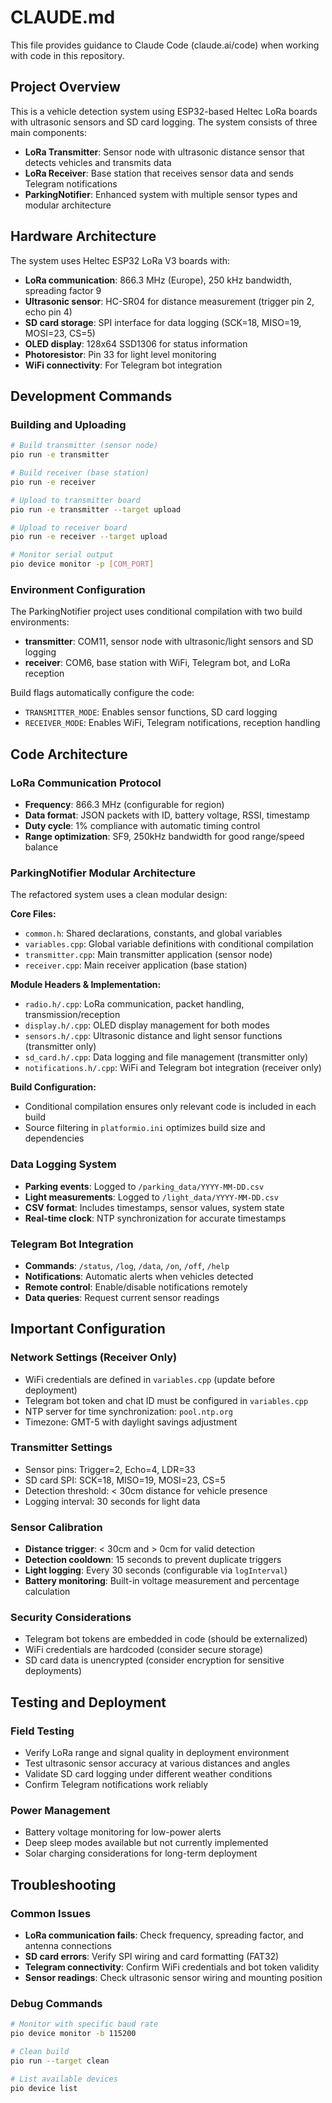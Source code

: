 # CLAUDE.md

This file provides guidance to Claude Code (claude.ai/code) when working with code in this repository.

## Project Overview

This is a vehicle detection system using ESP32-based Heltec LoRa boards with ultrasonic sensors and SD card logging. The system consists of three main components:

- **LoRa Transmitter**: Sensor node with ultrasonic distance sensor that detects vehicles and transmits data
- **LoRa Receiver**: Base station that receives sensor data and sends Telegram notifications
- **ParkingNotifier**: Enhanced system with multiple sensor types and modular architecture

## Hardware Architecture

The system uses Heltec ESP32 LoRa V3 boards with:
- **LoRa communication**: 866.3 MHz (Europe), 250 kHz bandwidth, spreading factor 9
- **Ultrasonic sensor**: HC-SR04 for distance measurement (trigger pin 2, echo pin 4)
- **SD card storage**: SPI interface for data logging (SCK=18, MISO=19, MOSI=23, CS=5)
- **OLED display**: 128x64 SSD1306 for status information
- **Photoresistor**: Pin 33 for light level monitoring
- **WiFi connectivity**: For Telegram bot integration

## Development Commands

### Building and Uploading
```bash
# Build transmitter (sensor node)
pio run -e transmitter

# Build receiver (base station)
pio run -e receiver

# Upload to transmitter board
pio run -e transmitter --target upload

# Upload to receiver board
pio run -e receiver --target upload

# Monitor serial output
pio device monitor -p [COM_PORT]
```

### Environment Configuration
The ParkingNotifier project uses conditional compilation with two build environments:
- **transmitter**: COM11, sensor node with ultrasonic/light sensors and SD logging
- **receiver**: COM6, base station with WiFi, Telegram bot, and LoRa reception

Build flags automatically configure the code:
- `TRANSMITTER_MODE`: Enables sensor functions, SD card logging
- `RECEIVER_MODE`: Enables WiFi, Telegram notifications, reception handling

## Code Architecture

### LoRa Communication Protocol
- **Frequency**: 866.3 MHz (configurable for region)
- **Data format**: JSON packets with ID, battery voltage, RSSI, timestamp
- **Duty cycle**: 1% compliance with automatic timing control
- **Range optimization**: SF9, 250kHz bandwidth for good range/speed balance

### ParkingNotifier Modular Architecture
The refactored system uses a clean modular design:

**Core Files:**
- `common.h`: Shared declarations, constants, and global variables
- `variables.cpp`: Global variable definitions with conditional compilation
- `transmitter.cpp`: Main transmitter application (sensor node)
- `receiver.cpp`: Main receiver application (base station)

**Module Headers & Implementation:**
- `radio.h/.cpp`: LoRa communication, packet handling, transmission/reception
- `display.h/.cpp`: OLED display management for both modes
- `sensors.h/.cpp`: Ultrasonic distance and light sensor functions (transmitter only)
- `sd_card.h/.cpp`: Data logging and file management (transmitter only)
- `notifications.h/.cpp`: WiFi and Telegram bot integration (receiver only)

**Build Configuration:**
- Conditional compilation ensures only relevant code is included in each build
- Source filtering in `platformio.ini` optimizes build size and dependencies

### Data Logging System
- **Parking events**: Logged to `/parking_data/YYYY-MM-DD.csv`
- **Light measurements**: Logged to `/light_data/YYYY-MM-DD.csv`
- **CSV format**: Includes timestamps, sensor values, system state
- **Real-time clock**: NTP synchronization for accurate timestamps

### Telegram Bot Integration
- **Commands**: `/status`, `/log`, `/data`, `/on`, `/off`, `/help`
- **Notifications**: Automatic alerts when vehicles detected
- **Remote control**: Enable/disable notifications remotely
- **Data queries**: Request current sensor readings

## Important Configuration

### Network Settings (Receiver Only)
- WiFi credentials are defined in `variables.cpp` (update before deployment)
- Telegram bot token and chat ID must be configured in `variables.cpp`
- NTP server for time synchronization: `pool.ntp.org`
- Timezone: GMT-5 with daylight savings adjustment

### Transmitter Settings
- Sensor pins: Trigger=2, Echo=4, LDR=33
- SD card SPI: SCK=18, MISO=19, MOSI=23, CS=5
- Detection threshold: < 30cm distance for vehicle presence
- Logging interval: 30 seconds for light data

### Sensor Calibration
- **Distance trigger**: < 30cm and > 0cm for valid detection
- **Detection cooldown**: 15 seconds to prevent duplicate triggers
- **Light logging**: Every 30 seconds (configurable via `logInterval`)
- **Battery monitoring**: Built-in voltage measurement and percentage calculation

### Security Considerations
- Telegram bot tokens are embedded in code (should be externalized)
- WiFi credentials are hardcoded (consider secure storage)
- SD card data is unencrypted (consider encryption for sensitive deployments)

## Testing and Deployment

### Field Testing
- Verify LoRa range and signal quality in deployment environment
- Test ultrasonic sensor accuracy at various distances and angles
- Validate SD card logging under different weather conditions
- Confirm Telegram notifications work reliably

### Power Management
- Battery voltage monitoring for low-power alerts
- Deep sleep modes available but not currently implemented
- Solar charging considerations for long-term deployment

## Troubleshooting

### Common Issues
- **LoRa communication fails**: Check frequency, spreading factor, and antenna connections
- **SD card errors**: Verify SPI wiring and card formatting (FAT32)
- **Telegram connectivity**: Confirm WiFi credentials and bot token validity
- **Sensor readings**: Check ultrasonic sensor wiring and mounting position

### Debug Commands
```bash
# Monitor with specific baud rate
pio device monitor -b 115200

# Clean build
pio run --target clean

# List available devices
pio device list
```